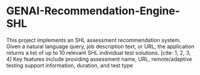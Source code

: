 # GENAI-Recommendation-Engine-SHL
This project implements an SHL assessment recommendation system. Given a natural language query, job description text, or URL, the application returns a list of up to 10 relevant SHL individual test solutions. [cite: 1, 2, 3, 4] Key features include providing assessment name, URL, remote/adaptive testing support information, duration, and test type
